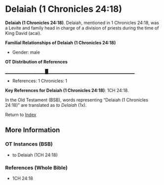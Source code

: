 # Delaiah (1 Chronicles 24:18)
**Delaiah (1 Chronicles 24:18)**. 
Delaiah, mentioned in 1 Chronicles 24:18, was a Levite and family head in charge of a division of priests during the time of King David (acai). 




**Familial Relationships of Delaiah (1 Chronicles 24:18)**


* Gender: male


**OT Distribution of References**

▁▁▁▁▁▁▁▁▁▁▁▁█▁▁▁▁▁▁▁▁▁▁▁▁▁▁▁▁▁▁▁▁▁▁▁▁▁▁
* References: 1 Chronicles: 1



**Key References for Delaiah (1 Chronicles 24:18)**: 
1CH 24:18. 


In the Old Testament (BSB), words representing “Delaiah (1 Chronicles 24:18)” are translated as 
*to Delaiah* (1x). 




Return to [Index](00-Index.md)

## More Information

### OT Instances (BSB)

* to Delaiah (1CH 24:18)



### References (Whole Bible)

* 1CH 24:18



